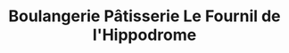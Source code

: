 ---
title: "Boulangerie Pâtisserie Le Fournil de l'Hippodrome"
url: /eysines/boulangerie-patisserie-le-fournil-de-lhippodrome/
shop: boulangerie
---